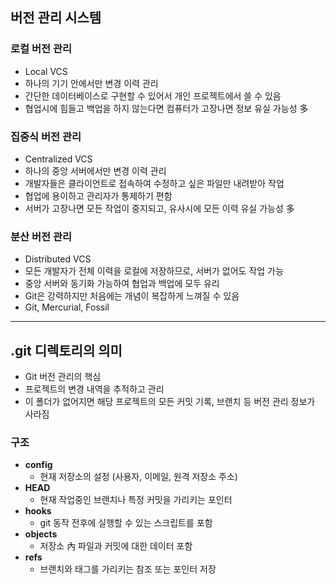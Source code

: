 ## 버전 관리 시스템
### 로컬 버전 관리
- Local VCS
- 하나의 기기 안에서만 변경 이력 관리
- 간단한 데이터베이스로 구현할 수 있어서 개인 프로젝트에서 쓸 수 있음
- 협업시에 힘들고 백업을 하지 않는다면 컴퓨터가 고장나면 정보 유실 가능성 多

### 집중식 버전 관리
- Centralized VCS
- 하나의 중앙 서버에서만 변경 이력 관리
- 개발자들은 클라이언트로 접속하여 수정하고 싶은 파일만 내려받아 작업
- 협업에 용이하고 관리자가 통제하기 편함
- 서버가 고장나면 모든 작업이 중지되고, 유사시에 모든 이력 유실 가능성 多 

### 분산 버전 관리
- Distributed VCS
- 모든 개발자가 전체 이력을 로컬에 저장하므로, 서버가 없어도 작업 가능
- 중앙 서버와 동기화 가능하여 협업과 백업에 모두 유리
- Git은 강력하지만 처음에는 개념이 복잡하게 느껴질 수 있음
- Git, Mercurial, Fossil

---
## .git 디렉토리의 의미
- Git 버전 관리의 핵심
- 프로젝트의 변경 내역을 추적하고 관리
- 이 폴더가 없어지면 해당 프로젝트의 모든 커밋 기록, 브랜치 등 버전 관리 정보가 사라짐

### 구조
- **config**
  - 현재 저장소의 설정 (사용자, 이메일, 원격 저장소 주소)
- **HEAD**
  - 현재 작업중인 브랜치나 특정 커밋을 가리키는 포인터
- **hooks**
  - git 동작 전후에 실행할 수 있는 스크립트를 포함
- **objects**
  - 저장소 內 파일과 커밋에 대한 데이터 포함
- **refs**
  - 브랜치와 태그를 가리키는 참조 또는 포인터 저장


